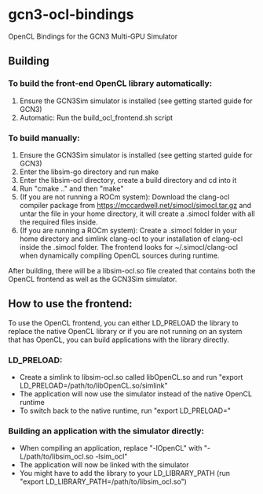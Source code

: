 # gcn3-ocl-bindings
OpenCL Bindings for the GCN3 Multi-GPU Simulator

## Building
### To build the front-end OpenCL library automatically:
1. Ensure the GCN3Sim simulator is installed (see getting started guide for GCN3)
2. Automatic: Run the build_ocl_frontend.sh script

### To build manually:
1. Ensure the GCN3Sim simulator is installed (see getting started guide for GCN3)
2. Enter the libsim-go directory and run make
3. Enter the libsim-ocl directory, create a build directory and cd into it
4. Run "cmake .." and then "make"
5. (If you are not running a ROCm system): Download the clang-ocl compiler package from https://mccardwell.net/simocl/simocl.tar.gz and untar the file in your home directory, it will create a .simocl folder with all the required files inside.
5. (If you are running a ROCm system): Create a .simocl folder in your home directory and simlink clang-ocl to your installation of clang-ocl inside the .simocl folder.
The frontend looks for ~/.simocl/clang-ocl when dynamically compiling OpenCL sources during runtime.

After building, there will be a libsim-ocl.so file created that contains both the OpenCL frontend as well as the GCN3Sim simulator.

## How to use the frontend:
To use the OpenCL frontend, you can either LD_PRELOAD the library to replace the native OpenCL library or if you are not running on an system that has OpenCL, you can build applications with the library directly.

### LD_PRELOAD:
- Create a simlink to libsim-ocl.so called libOpenCL.so and run "export LD_PRELOAD=/path/to/libOpenCL.so/simlink"
- The application will now use the simulator instead of the native OpenCL runtime
- To switch back to the native runtime, run "export LD_PRELOAD="

### Building an application with the simulator directly:
- When compiling an application, replace "-lOpenCL" with "-L/path/to/libsim_ocl.so -lsim_ocl"
- The application will now be linked with the simulator
- You might have to add the library to your LD_LIBRARY_PATH (run "export LD_LIBRARY_PATH=/path/to/libsim_ocl.so")

